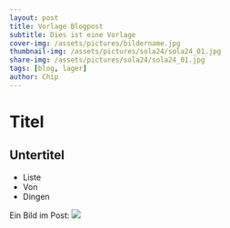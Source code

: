 ```yaml
---
layout: post
title: Vorlage Blogpost
subtitle: Dies ist eine Vorlage
cover-img: /assets/pictures/bildername.jpg 
thumbnail-img: /assets/pictures/sola24/sola24_01.jpg
share-img: /assets/pictures/sola24/sola24_01.jpg
tags: [blog, lager]
author: Chip
---
```


# Titel

## Untertitel

- Liste
- Von
- Dingen

Ein Bild im Post:
![](/assets/pictures/bildername.jpg)
